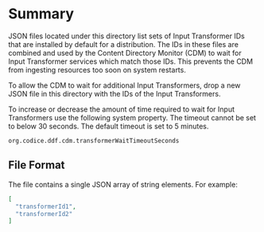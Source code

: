 # Summary

JSON files located under this directory list sets of Input Transformer IDs that are installed by default for a distribution.
The IDs in these files are combined and used by the Content Directory Monitor (CDM) to wait for Input Transformer services which match
those IDs. This prevents the CDM from ingesting resources too soon on system restarts.

To allow the CDM to wait for additional Input Transformers, drop a new JSON file in this directory with the IDs of the Input Transformers.

To increase or decrease the amount of time required to wait for Input Transformers use the following system property. The timeout
cannot be set to below 30 seconds. The default timeout is set to 5 minutes.
```
org.codice.ddf.cdm.transformerWaitTimeoutSeconds
```

## File Format

The file contains a single JSON array of string elements. For example:
```json
[
  "transformerId1",
  "transformerId2"
]
```
